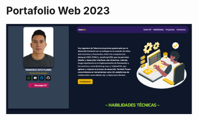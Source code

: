 # Portafolio Web 2023
![portafolio web](https://github.com/sotoflore/Portfolio-Web-2023/blob/main/src/assets/portafolio-web.png)
